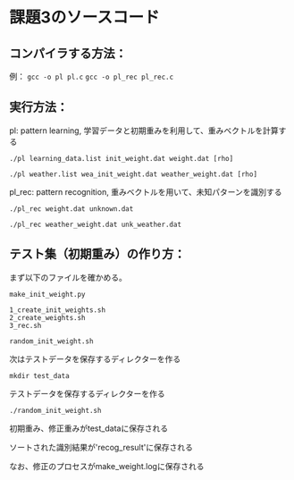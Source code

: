 課題3のソースコード
=
コンパイラする方法：
-
例：
`gcc -o pl pl.c`
`gcc -o pl_rec pl_rec.c`

実行方法：
-
pl: pattern learning, 学習データと初期重みを利用して、重みベクトルを計算する

`./pl learning_data.list init_weight.dat weight.dat [rho]`

`./pl weather.list wea_init_weight.dat weather_weight.dat [rho]`

pl_rec: pattern recognition, 重みベクトルを用いて、未知パターンを識別する

`./pl_rec weight.dat unknown.dat`

`./pl_rec weather_weight.dat unk_weather.dat`

テスト集（初期重み）の作り方：
-
まず以下のファイルを確かめる。
```
make_init_weight.py

1_create_init_weights.sh
2_create_weights.sh
3_rec.sh

random_init_weight.sh
```
次はテストデータを保存するディレクターを作る

`mkdir test_data`

テストデータを保存するディレクターを作る

`./random_init_weight.sh`

初期重み、修正重みがtest_dataに保存される

ソートされた識別結果が'recog_result'に保存される

なお、修正のプロセスがmake_weight.logに保存される
